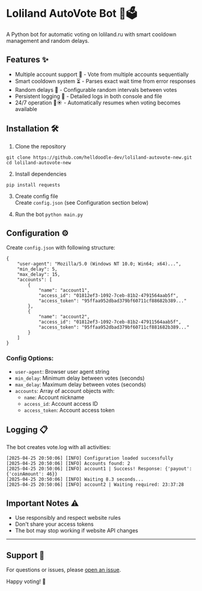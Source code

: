 # Loliland AutoVote Bot 🤖🗳️  

A Python bot for automatic voting on loliland.ru with smart cooldown management and random delays.  

## Features ✨  

- Multiple account support 👥 - Vote from multiple accounts sequentially  
- Smart cooldown system ⏳ - Parses exact wait time from error responses  
- Random delays 🎲 - Configurable random intervals between votes  
- Persistent logging 📝 - Detailed logs in both console and file  
- 24/7 operation 🌙☀️ - Automatically resumes when voting becomes available  

## Installation 🛠️  

1. Clone the repository 
```
git clone https://github.com/helldoodle-dev/loliland-autovote-new.git
cd loliland-autovote-new
```

2. Install dependencies 
```
pip install requests
```

3. Create config file  
Create `config.json` (see Configuration section below)

4. Run the bot `python main.py`

## Configuration ⚙️  

Create `config.json` with following structure:  
```
{
    "user-agent": "Mozilla/5.0 (Windows NT 10.0; Win64; x64)...",
    "min_delay": 5,
    "max_delay": 15,
    "accounts": [
        {
            "name": "account1",
            "access_id": "01812ef3-1092-7ceb-81b2-4791564aab5f",
            "access_token": "95ffaa952dbad379bf60711cf88682b389..."
        },
        {
            "name": "account2",
            "access_id": "01812ef3-1092-7ceb-81b2-47911564aab5f",
            "access_token": "95ffaa952dbad379bf60711cf881682b389..."
        }
    ]
}
```

### Config Options:  

- `user-agent`: Browser user agent string  
- `min_delay`: Minimum delay between votes (seconds)  
- `max_delay`: Maximum delay between votes (seconds)  
- `accounts`: Array of account objects with:  
  - `name`: Account nickname  
  - `access_id`: Account access ID  
  - `access_token`: Account access token  

## Logging 📋  

The bot creates vote.log with all activities:  
```
[2025-04-25 20:50:06] [INFO] Configuration loaded successfully
[2025-04-25 20:50:06] [INFO] Accounts found: 2
[2025-04-25 20:50:06] [INFO] account1 | Success! Response: {'payout': {'coinAmount': 46}}
[2025-04-25 20:50:06] [INFO] Waiting 8.3 seconds...
[2025-04-25 20:50:06] [INFO] account2 | Waiting required: 23:37:28
```

## Important Notes ⚠️  

- Use responsibly and respect website rules  
- Don't share your access tokens  
- The bot may stop working if website API changes  

---

## Support 💬  

For questions or issues, please [open an issue](https://github.com/helldoodle-dev/loliland-autovote-new/issues).  

Happy voting! 🎉
